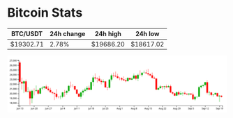 # Bitcoin Stats

BTC/USDT|24h change|24h high|24h low|
|---|---|---|---|
|$19302.71|2.78%|$19686.20|$18617.02|

<img src="./chart.svg">
